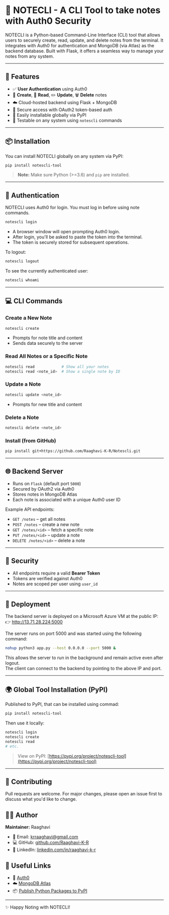 
# 📝 NOTECLI - A CLI Tool to take notes with Auth0 Security

NOTECLI is a Python-based Command-Line Interface (CLI) tool that allows users to securely create, read, update, and delete notes from the terminal. It integrates with Auth0 for authentication and MongoDB (via Atlas) as the backend database. Built with Flask, it offers a seamless way to manage your notes from any system.

---

## 🚀 Features

- ✅ **User Authentication** using Auth0  
- 📓 **Create**, 📝 **Read**, ✏️ **Update**, 🗑️ **Delete** notes  
- ☁️ Cloud-hosted backend using Flask + MongoDB  
- 🔐 Secure access with OAuth2 token-based auth  
- 🔌 Easily installable globally via PyPI  
- 🧪 Testable on any system using `notescli` commands  

---

## 📦 Installation

You can install NOTECLI globally on any system via PyPI:

```bash
pip install notescli-tool
```

> **Note:** Make sure Python (>=3.6) and `pip` are installed.

---

## 🔑 Authentication

NOTECLI uses Auth0 for login. You must log in before using note commands.

```bash
notescli login
```

- A browser window will open prompting Auth0 login.
- After login, you'll be asked to paste the token into the terminal.
- The token is securely stored for subsequent operations.

To logout:

```bash
notescli logout
```

To see the currently authenticated user:

```bash
notescli whoami
```

---

## 💻 CLI Commands

### Create a New Note

```bash
notescli create
```
- Prompts for note title and content
- Sends data securely to the server

### Read All Notes or a Specific Note

```bash
notescli read            # Show all your notes
notescli read <note_id>  # Show a single note by ID
```

### Update a Note

```bash
notescli update <note_id>
```
- Prompts for new title and content

### Delete a Note

```bash
notescli delete <note_id>
```

### Install (from GitHub)

```bash
pip install git+https://github.com/Raaghavi-K-R/Notescli.git
```
---



## 🌐 Backend Server

- Runs on `Flask` (default port `5000`)
- Secured by OAuth2 via Auth0
- Stores notes in MongoDB Atlas
- Each note is associated with a unique Auth0 user ID

Example API endpoints:
- `GET /notes` – get all notes
- `POST /notes` – create a new note
- `GET /notes/<id>` – fetch a specific note
- `PUT /notes/<id>` – update a note
- `DELETE /notes/<id>` – delete a note

---

## 🔐 Security

- All endpoints require a valid **Bearer Token**
- Tokens are verified against Auth0
- Notes are scoped per user using `user_id`

---

## 📡 Deployment

The backend server is deployed on a Microsoft Azure VM at the public IP:  
👉 http://13.71.28.224:5000

The server runs on port 5000 and was started using the following command:

```bash
nohup python3 app.py --host 0.0.0.0 --port 5000 &
```

This allows the server to run in the background and remain active even after logout.  
The client can connect to the backend by pointing to the above IP and port.

---

## 🌍 Global Tool Installation (PyPI)

Published to PyPI, that can be installed using commad:

```bash
pip install notescli-tool
```

Then use it locally:

```bash
notescli login
notescli create
notescli read
# etc.
```

> View on PyPI: [https://pypi.org/project/notescli-tool](https://pypi.org/project/notescli-tool)

---

## 🤝 Contributing

Pull requests are welcome. For major changes, please open an issue first to discuss what you'd like to change.

## 🙋‍♀️ Author

**Maintainer:** Raaghavi

- 📧 Email: [krraaghavi@gmail.com](mailto:krraaghavi@gmail.com)  
- 💻 GitHub: [github.com/Raaghavi-K-R](https://github.com/Raaghavi-K-R/Notescli)  
- 🔗 LinkedIn: [linkedin.com/in/raaghavi-k-r](https://www.linkedin.com/in/raaghavi-k-r/)  

## 🔗 Useful Links

- 🔐 [Auth0](https://auth0.com/)
- ☁️ [MongoDB Atlas](https://www.mongodb.com/cloud/atlas)
- 📦 [Publish Python Packages to PyPI](https://packaging.python.org/)

---

✨ Happy Noting with NOTECLI!


